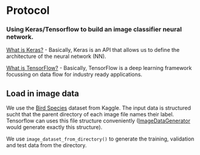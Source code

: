 # Protocol
### Using Keras/Tensorflow to build an image classifier neural network.
[What is Keras?](https://www.simplilearn.com/keras-vs-tensorflow-vs-pytorch-article#:~:text=is%20Deep%20Learning%3F-,What%20is%20Keras%3F,-What%20is%20PyTorch) -
Basically, Keras is an API that allows us to define the architecture of the neural network (NN).

[What is TensorFlow?](https://www.simplilearn.com/keras-vs-tensorflow-vs-pytorch-article#what_is_tensorflow) -
Basically, TensorFlow is a deep learning framework focussing on data flow for industry ready applications. 

## Load in image data
We use the [Bird Species](https://www.kaggle.com/datasets/gpiosenka/100-bird-species?select=birds+latin+names.csv) dataset from Kaggle. The input data is structured sucht that the parent directory of each image file names their label. Tensorflow can uses this file structure conveniently ([ImageDataGenerator](https://www.tensorflow.org/api_docs/python/tf/keras/preprocessing/image/ImageDataGenerator) would generate exactly this structure). 

We use ``image_dataset_from_directory()`` to generate the training, validation and test data from the directory.
